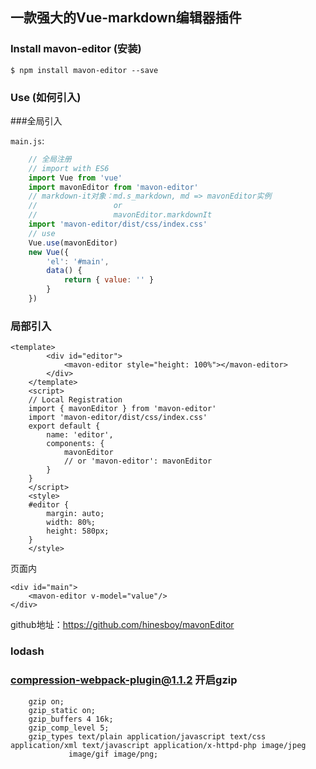 ## 一款强大的Vue-markdown编辑器插件

### Install mavon-editor (安装)

```
$ npm install mavon-editor --save
```

### Use (如何引入)

###全局引入

`main.js`:

```js
    // 全局注册
    // import with ES6
    import Vue from 'vue'
    import mavonEditor from 'mavon-editor'
    // markdown-it对象：md.s_markdown, md => mavonEditor实例
    //                 or
    //                 mavonEditor.markdownIt 
    import 'mavon-editor/dist/css/index.css'
    // use
    Vue.use(mavonEditor)
    new Vue({
        'el': '#main',
        data() {
            return { value: '' }
        }
    })
```

### 局部引入

```vue
<template>
        <div id="editor">
            <mavon-editor style="height: 100%"></mavon-editor>
        </div>
    </template>
    <script>
    // Local Registration
    import { mavonEditor } from 'mavon-editor'
    import 'mavon-editor/dist/css/index.css'
    export default {
        name: 'editor',
        components: {
            mavonEditor
            // or 'mavon-editor': mavonEditor
        }
    }
    </script>
    <style>
    #editor {
        margin: auto;
        width: 80%;
        height: 580px;
    }
    </style>
```



页面内

```
<div id="main">
    <mavon-editor v-model="value"/>
</div>
```

 

 github地址：https://github.com/hinesboy/mavonEditor

### lodash

### compression-webpack-plugin@1.1.2     开启gzip

```nginx
    gzip on; 
    gzip_static on;
    gzip_buffers 4 16k;
    gzip_comp_level 5;
    gzip_types text/plain application/javascript text/css application/xml text/javascript application/x-httpd-php image/jpeg 
             image/gif image/png;
```







 

 

 